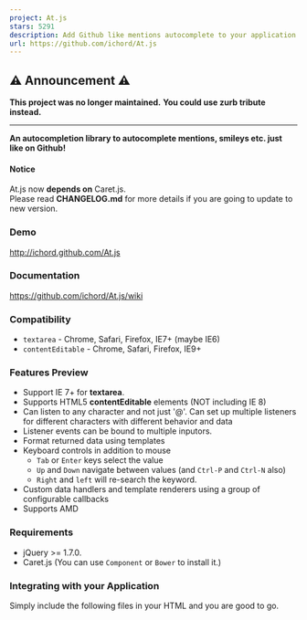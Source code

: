 ```yaml
---
project: At.js
stars: 5291
description: Add Github like mentions autocomplete to your application.
url: https://github.com/ichord/At.js
---
```


⚠️ Announcement ⚠️
------------------

**This project was no longer maintained.** **You could use zurb tribute instead.**

* * *

**An autocompletion library to autocomplete mentions, smileys etc. just like on Github!**  

#### Notice

At.js now **depends on** Caret.js.  
Please read **CHANGELOG.md** for more details if you are going to update to new version.

### Demo

http://ichord.github.com/At.js

### Documentation

https://github.com/ichord/At.js/wiki

### Compatibility

-   `textarea` - Chrome, Safari, Firefox, IE7+ (maybe IE6)
-   `contentEditable` - Chrome, Safari, Firefox, IE9+

### Features Preview

-   Support IE 7+ for **textarea**.
-   Supports HTML5 **contentEditable** elements (NOT including IE 8)
-   Can listen to any character and not just '@'. Can set up multiple listeners for different characters with different behavior and data
-   Listener events can be bound to multiple inputors.
-   Format returned data using templates
-   Keyboard controls in addition to mouse
    -   `Tab` or `Enter` keys select the value
    -   `Up` and `Down` navigate between values (and `Ctrl-P` and `Ctrl-N` also)
    -   `Right` and `left` will re-search the keyword.
-   Custom data handlers and template renderers using a group of configurable callbacks
-   Supports AMD

### Requirements

-   jQuery >= 1.7.0.
-   Caret.js (You can use `Component` or `Bower` to install it.)

### Integrating with your Application

Simply include the following files in your HTML and you are good to go.

<link href\="css/jquery.atwho.css" rel\="stylesheet"\>
<script src\="http://code.jquery.com/jquery.js"\></script\>
<script src\="js/jquery.caret.js"\></script\>
<script src\="js/jquery.atwho.js"\></script\>

$('#inputor').atwho({
    at: "@",
    data:\['Peter', 'Tom', 'Anne'\]
})

#### Bower & Component

For installing using Bower you can use `jquery.atwho` and for Component please use `ichord/At.js`.

#### Rails

You can include At.js in your `Rails` application using the gem jquery-atwho-rails.

### Core Team Members

-   @ichord (twitter)
